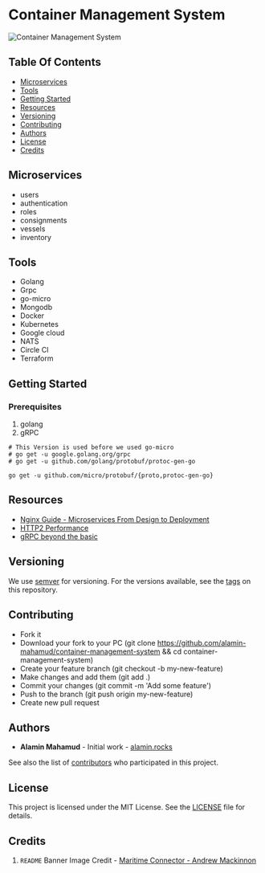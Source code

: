 # Container Management System

![Container Management System](http://maritime-connector.com/ships_uploads/wana_bhum-9308663-container_ship-8-140842.jpg)

## Table Of Contents

- [Microservices](#microservices)
- [Tools](#tools)
- [Getting Started](#getting-started)
- [Resources](#resources)
- [Versioning](#versioning)
- [Contributing](#contributing)
- [Authors](#authors)
- [License](#license)
- [Credits](#credits)

## Microservices

- users
- authentication
- roles
- consignments
- vessels
- inventory


## Tools

- Golang
- Grpc
- go-micro
- Mongodb
- Docker
- Kubernetes
- Google cloud
- NATS
- Circle CI
- Terraform

## Getting Started

### Prerequisites

1. golang
2. gRPC

``` shell
# This Version is used before we used go-micro
# go get -u google.golang.org/grpc
# go get -u github.com/golang/protobuf/protoc-gen-go

go get -u github.com/micro/protobuf/{proto,protoc-gen-go}
```

## Resources

- [Nginx Guide - Microservices From Design to Deployment](https://www.nginx.com/blog/introduction-to-microservices/)
- [HTTP2 Performance](https://developers.google.com/web/fundamentals/performance/http2/)
- [gRPC beyond the basic](https://blog.gopheracademy.com/advent-2017/go-grpc-beyond-basics/)

## Versioning

We use [semver](#semver.org) for versioning. For the versions available, see the [tags](https://github.com/alamin-mahamud/container-management-system/tags) on this repository.

## Contributing

- Fork it
- Download your fork to your PC (git clone https://github.com/alamin-mahamud/container-management-system && cd container-management-system)
- Create your feature branch (git checkout -b my-new-feature)
- Make changes and add them (git add .)
- Commit your changes (git commit -m 'Add some feature')
- Push to the branch (git push origin my-new-feature)
- Create new pull request


## Authors

- **Alamin Mahamud** - Initial work - [alamin.rocks](https://alamin-rocks.herokuapp.com)

See also the list of [contributors](./CONTRIBUTORS.md) who participated in this project.

## License

This project is licensed under the MIT License.
See the [LICENSE](./LICENSE.md) file for details.


## Credits

1. `README` Banner Image Credit - [Maritime Connector - Andrew Mackinnon](http://maritime-connector.com/ship/wana-bhum-9308663/)
